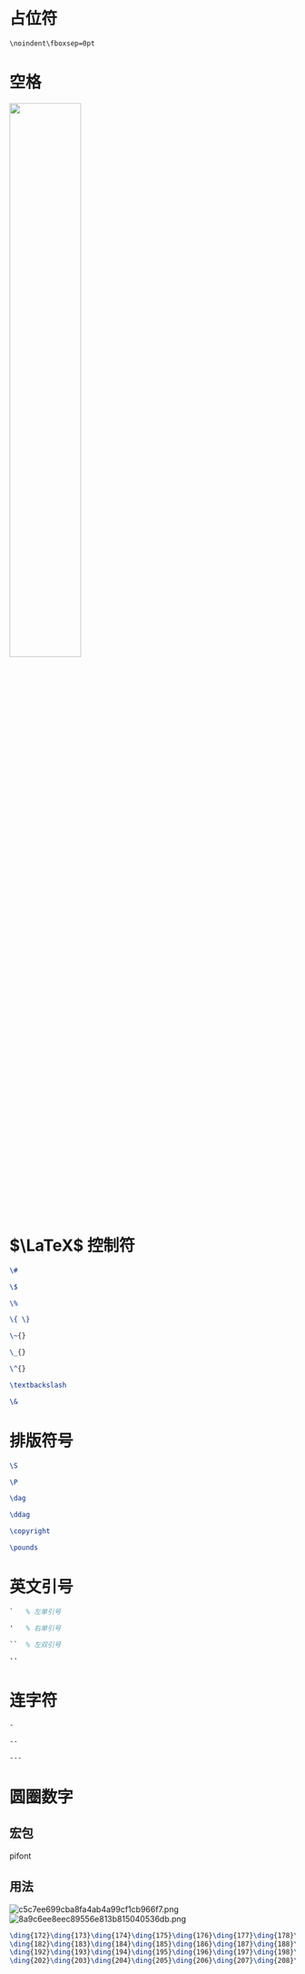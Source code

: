 # 占位符
	\noindent\fboxsep=0pt
# 空格
<img src="../../../_resources/ecad864dc0cb4b3ee43839fbaaef7c32.png" width="50%" height="50%" class="jop-noMdConv">

# $\LaTeX$ 控制符
```tex
\#

\$

\%

\{ \}

\~{}

\_{}

\^{}

\textbackslash

\&
```
# 排版符号
```tex
\S

\P

\dag

\ddag

\copyright

\pounds
```
# 英文引号
```tex
`	% 左单引号

'	% 右单引号

``	% 左双引号

''
```
# 连字符
```tex
-

--

---
```

# 圆圈数字
## 宏包
pifont
## 用法
![c5c7ee699cba8fa4ab4a99cf1cb966f7.png](../../../_resources/c5c7ee699cba8fa4ab4a99cf1cb966f7.png)
<br>
![8a9c6ee8eec89556e813b815040536db.png](../../../_resources/8a9c6ee8eec89556e813b815040536db.png)
```tex
\ding{172}\ding{173}\ding{174}\ding{175}\ding{176}\ding{177}\ding{178}\ding{179}\ding{180}\ding{181}
\ding{182}\ding{183}\ding{184}\ding{185}\ding{186}\ding{187}\ding{188}\ding{189}\ding{190}\ding{191}
\ding{192}\ding{193}\ding{194}\ding{195}\ding{196}\ding{197}\ding{198}\ding{199}\ding{200}\ding{201}
\ding{202}\ding{203}\ding{204}\ding{205}\ding{206}\ding{207}\ding{208}\ding{209}\ding{210}\ding{211}
```